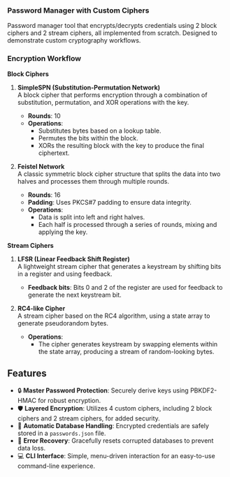 ### Password Manager with Custom Ciphers
Password manager tool that encrypts/decrypts credentials using 2 block ciphers and 2 stream ciphers, all implemented from scratch. Designed to demonstrate custom cryptography workflows.

### Encryption Workflow
**Block Ciphers**

1. **SimpleSPN (Substitution-Permutation Network)**  
   A block cipher that performs encryption through a combination of substitution, permutation, and XOR operations with the key.  
   - **Rounds**: 10  
   - **Operations**:  
     - Substitutes bytes based on a lookup table.  
     - Permutes the bits within the block.  
     - XORs the resulting block with the key to produce the final ciphertext.

2. **Feistel Network**  
   A classic symmetric block cipher structure that splits the data into two halves and processes them through multiple rounds.  
   - **Rounds**: 16  
   - **Padding**: Uses PKCS#7 padding to ensure data integrity.  
   - **Operations**:  
     - Data is split into left and right halves.  
     - Each half is processed through a series of rounds, mixing and applying the key.

**Stream Ciphers**

1. **LFSR (Linear Feedback Shift Register)**  
   A lightweight stream cipher that generates a keystream by shifting bits in a register and using feedback.  
   - **Feedback bits**: Bits 0 and 2 of the register are used for feedback to generate the next keystream bit.

2. **RC4-like Cipher**  
   A stream cipher based on the RC4 algorithm, using a state array to generate pseudorandom bytes.  
   - **Operations**:  
     - The cipher generates keystream by swapping elements within the state array, producing a stream of random-looking bytes.

## Features

- 🔒 **Master Password Protection**: Securely derive keys using PBKDF2-HMAC for robust encryption.
- 🛡️ **Layered Encryption**: Utilizes 4 custom ciphers, including 2 block ciphers and 2 stream ciphers, for added security.
- 📁 **Automatic Database Handling**: Encrypted credentials are safely stored in a `passwords.json` file.
- 🔄 **Error Recovery**: Gracefully resets corrupted databases to prevent data loss.
- 💻 **CLI Interface**: Simple, menu-driven interaction for an easy-to-use command-line experience.

